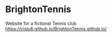 # BrightonTennis
Website for a fictional Tennis club
https://irislu6.github.io/BrightonTennis.github.io/
